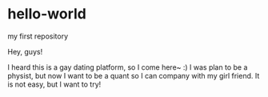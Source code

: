 # hello-world
my first repository

Hey, guys!

I heard this is a gay dating platform, so I come here~ :)
I was plan to be a physist, but now I want to be a quant so I can company with my girl friend.
It is not easy, but I want to try!
